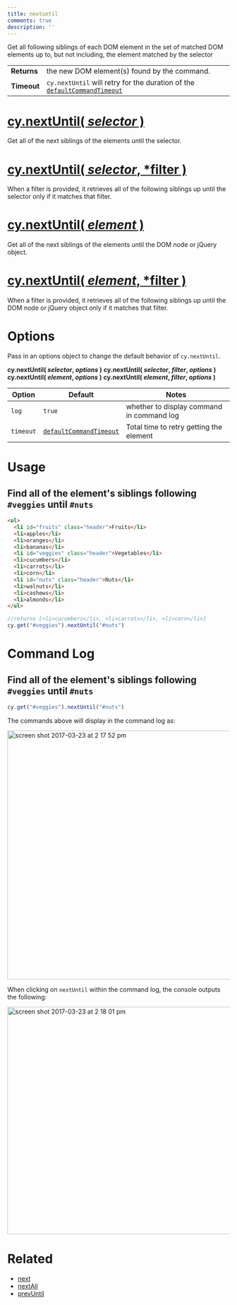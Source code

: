```yaml
---
title: nextuntil
comments: true
description: ''
---
```


Get all following siblings of each DOM element in the set of matched DOM elements up to, but not including, the element matched by the selector

| | |
|--- | --- |
| **Returns** | the new DOM element(s) found by the command. |
| **Timeout** | `cy.nextUntil` will retry for the duration of the [`defaultCommandTimeout`](https://on.cypress.io/guides/configuration#timeouts) |

# [cy.nextUntil( *selector* )](#usage)

Get all of the next siblings of the elements until the selector.

# [cy.nextUntil( *selector*, *filter )](#filter-usage)

When a filter is provided, it retrieves all of the following siblings up until the selector only if it matches that filter.

# [cy.nextUntil( *element* )](#element-usage)

Get all of the next siblings of the elements until the DOM node or jQuery object.

# [cy.nextUntil( *element*, *filter )](#element-filter-usage)

When a filter is provided, it retrieves all of the following siblings up until the DOM node or jQuery object only if it matches that filter.

# Options

Pass in an options object to change the default behavior of `cy.nextUntil`.

**cy.nextUntil( *selector*, *options* )**
**cy.nextUntil( *selector*, *filter*, *options* )**
**cy.nextUntil( *element*, *options* )**
**cy.nextUntil( *element*, *filter*, *options* )**

Option | Default | Notes
--- | --- | ---
`log` | `true` | whether to display command in command log
`timeout` | [`defaultCommandTimeout`](https://on.cypress.io/guides/configuration#timeouts) | Total time to retry getting the element

# Usage

## Find all of the element's siblings following `#veggies` until `#nuts`

```html
<ul>
  <li id="fruits" class="header">Fruits</li>
  <li>apples</li>
  <li>oranges</li>
  <li>bananas</li>
  <li id="veggies" class="header">Vegetables</li>
  <li>cucumbers</li>
  <li>carrots</li>
  <li>corn</li>
  <li id="nuts" class="header">Nuts</li>
  <li>walnuts</li>
  <li>cashews</li>
  <li>almonds</li>
</ul>
```

```javascript
//returns [<li>cucumbers</li>, <li>carrots</li>, <li>corn</li>]
cy.get("#veggies").nextUntil("#nuts")
```

# Command Log

## Find all of the element's siblings following `#veggies` until `#nuts`

```javascript
cy.get("#veggies").nextUntil("#nuts")
```

The commands above will display in the command log as:

<img width="563" alt="screen shot 2017-03-23 at 2 17 52 pm" src="https://cloud.githubusercontent.com/assets/1271364/24263453/96a8c0b6-0fd3-11e7-8a66-da9177ca94a7.png">

When clicking on `nextUntil` within the command log, the console outputs the following:

<img width="514" alt="screen shot 2017-03-23 at 2 18 01 pm" src="https://cloud.githubusercontent.com/assets/1271364/24263481/a20ce2f2-0fd3-11e7-881c-f6bf8d652263.png">

# Related

- [next](https://on.cypress.io/api/next)
- [nextAll](https://on.cypress.io/api/nextall)
- [prevUntil](https://on.cypress.io/api/prevuntil)
